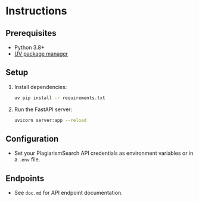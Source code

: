 # Instructions

## Prerequisites
- Python 3.8+
- [UV package manager](https://github.com/astral-sh/uv)

## Setup

1. Install dependencies:
   ```sh
   uv pip install -r requirements.txt
   ```

2. Run the FastAPI server:
   ```sh
   uvicorn server:app --reload
   ```

## Configuration
- Set your PlagiarismSearch API credentials as environment variables or in a `.env` file.

## Endpoints
- See `doc.md` for API endpoint documentation. 